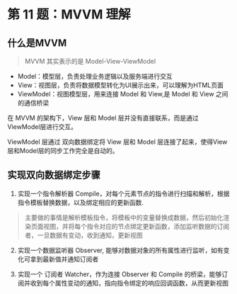 # 第 11 题：MVVM 理解

## 什么是MVVM

> MVVM 其实表示的是 Model-View-ViewModel

* Model：模型层，负责处理业务逻辑以及服务端进行交互
* View：视图层，负责将数据模型转化为UI展示出来，可以理解为HTML页面
* ViewModel：视图模型层，用来连接 Model 和 View,是 Model 和 View 之间的通信桥梁

在 MVVM 的架构下，View 层和 Model 层并没有直接联系，而是通过ViewModel层进行交互。

ViewModel 层通过 双向数据绑定将 View 层和 Model 层连接了起来，使得View层和Model层的同步工作完全是自动的。

## 实现双向数据绑定步骤

1. 实现一个指令解析器 Compile，对每个元素节点的指令进行扫描和解析，根据指令模板替换数据，以及绑定相应的更新函数.
> 主要做的事情是解析模板指令，将模板中的变量替换成数据，然后初始化渲染页面视图，并将每个指令对应的节点绑定更新函数，添加监听数据的订阅者，一旦数据有变动，收到通知，更新视图

2. 实现一个数据监听器 Observer, 能够对数据对象的所有属性进行监听，如有变化可拿到最新值并通知订阅者

3. 实现一个 订阅者 Watcher，作为连接 Observer 和 Compile 的桥梁，能够订阅并收到每个属性变动的通知，指向指令绑定的响应回调函数，从而更新视图
